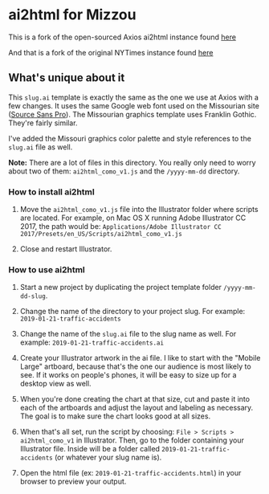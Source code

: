 # ai2html for Mizzou

This is a fork of the open-sourced Axios ai2html instance found [here](https://github.com/axioscode/ai2html)

And that is a fork of the original NYTimes instance found [here](http://ai2html.org)

## What's unique about it

This `slug.ai` template is exactly the same as the one we use at Axios with a few changes. It uses the same Google web font used on the Missourian site ([Source Sans Pro](https://fonts.google.com/specimen/Source+Sans+Pro?selection.family=Source+Sans+Pro)). The Missourian graphics template uses Franklin Gothic. They're fairly similar.

I've added the Missouri graphics color palette and style references to the `slug.ai` file as well.

__Note:__ There are a lot of files in this directory. You really only need to worry about two of them: `ai2html_como_v1.js` and the `/yyyy-mm-dd` directory.

### How to install ai2html

1. Move the `ai2html_como_v1.js` file into the Illustrator folder where scripts are located.
For example, on Mac OS X running Adobe Illustrator CC 2017, the path would be:
```Applications⁩/Adobe Illustrator CC 2017⁩/Presets⁩/en_US⁩/Scripts/ai2html_como_v1.js```

2. Close and restart Illustrator.

### How to use ai2html

1. Start a new project by duplicating the project template folder `/yyyy-mm-dd-slug`.

2. Change the name of the directory to your project slug. For example: `2019-01-21-traffic-accidents`

3. Change the name of the `slug.ai` file to the slug name as well. For example: `2019-01-21-traffic-accidents.ai`

4. Create your Illustrator artwork in the ai file. I like to start with the "Mobile Large" artboard, because that's the one our audience is most likely to see. If it works on people's phones, it will be easy to size up for a desktop view as well.

5. When you're done creating the chart at that size, cut and paste it into each of the artboards and adjust the layout and labeling as necessary. The goal is to make sure the chart looks good at all sizes.

6. When that's all set, run the script by choosing: `File > Scripts > ai2html_como_v1` in Illustrator. Then, go to the folder containing your Illustrator file. Inside will be a folder called `2019-01-21-traffic-accidents` (or whatever your slug name is).

7. Open the html file (ex: `2019-01-21-traffic-accidents.html`) in your browser to preview your output.
